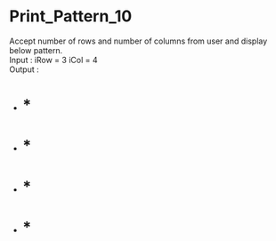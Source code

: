 # Print_Pattern_10

Accept number of rows and number of columns from user and display below pattern.                          
Input : iRow  = 3 iCol  = 4           
Output  :	    
*	#	*	#     
*	#	*	#     
*	#	*	#              
*	#	*	#

